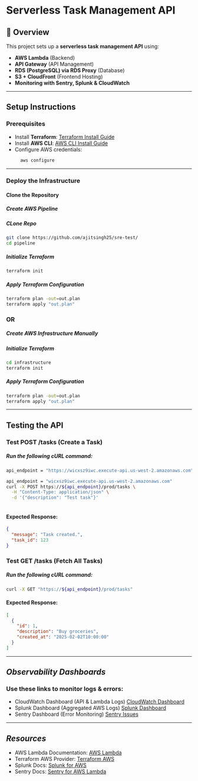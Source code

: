# Serverless Task Management API

## 🚀 Overview
This project sets up a **serverless task management API** using:
- **AWS Lambda** (Backend)
- **API Gateway** (API Management)
- **RDS (PostgreSQL) via RDS Proxy** (Database)
- **S3 + CloudFront** (Frontend Hosting)
- **Monitoring with Sentry, Splunk & CloudWatch**

---

## **Setup Instructions**
### **Prerequisites**
- Install **Terraform**: [Terraform Install Guide](https://developer.hashicorp.com/terraform/tutorials/aws-get-started/install-cli)
- Install **AWS CLI**: [AWS CLI Install Guide](https://aws.amazon.com/cli/)
- Configure AWS credentials:
  ```sh
    aws configure
  ```

---
###  **Deploy the Infrastructure**

#### Clone the Repository
##### Create AWS Pipeline
##### CLone Repo
``` sh
git clone https://github.com/ajitsingh25/sre-test/
cd pipeline
```
##### Initialize Terraform
``` sh
terraform init
```
##### Apply Terraform Configuration
``` sh
terraform plan -out=out.plan
terraform apply "out.plan"
```
### **OR** 
##### Create AWS Infrastructure Manually
##### Initialize Terraform
``` sh
cd infrastructure
terraform init
```
##### Apply Terraform Configuration
``` sh
terraform plan -out=out.plan
terraform apply "out.plan"
```
---

## **Testing the API**
### Test POST /tasks (Create a Task)
##### Run the following cURL command:

``` sh
api_endpoint = "https://wicxsz9iwc.execute-api.us-west-2.amazonaws.com"

api_endpoint = "wicxsz9iwc.execute-api.us-west-2.amazonaws.com"
curl -X POST https://${api_endpoint}/prod/tasks \
  -H "Content-Type: application/json" \
  -d '{"description": "Test task"}'
      
```
#### Expected Response:
``` json
{
  "message": "Task created.",
  "task_id": 123
}
```
###  Test GET /tasks (Fetch All Tasks)
##### Run the following cURL command:
``` sh
curl -X GET "https://${api_endpoint}/prod/tasks"
```
#### Expected Response:
``` json
[
  {
    "id": 1,
    "description": "Buy groceries",
    "created_at": "2025-02-02T10:00:00"
  }
]
```
---
## *Observability Dashboards*
### Use these links to monitor logs & errors:

- CloudWatch Dashboard (API & Lambda Logs) [CloudWatch Dashboard]()
- Splunk Dashboard (Aggregated AWS Logs) [Splunk Dashboard]()
- Sentry Dashboard (Error Monitoring) [Sentry Issues]()

---

## *Resources*
- AWS Lambda Documentation: [AWS Lambda]()
- Terraform AWS Provider: [Terraform AWS]()
- Splunk Docs: [Splunk for AWS]()
- Sentry Docs: [Sentry for AWS Lambda]()
